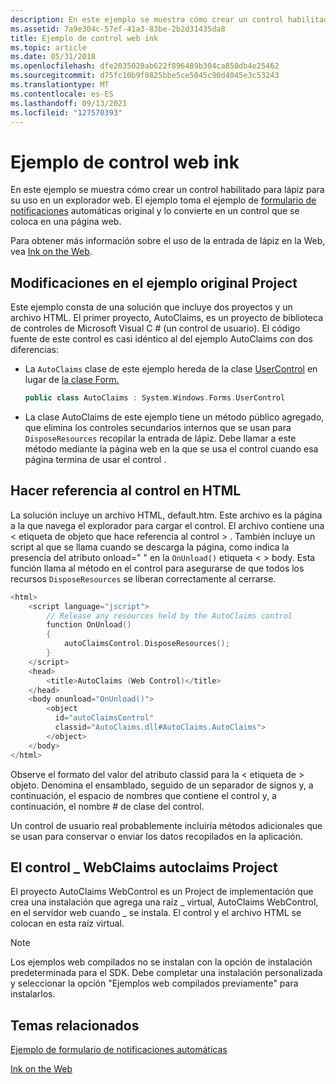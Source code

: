 ```yaml
---
description: En este ejemplo se muestra cómo crear un control habilitado para lápiz para su uso en un explorador web. El ejemplo toma el ejemplo de formulario de notificaciones automáticas original y lo convierte en un control que se coloca en una página web.
ms.assetid: 7a9e304c-57ef-41a3-83be-2b2d31435da8
title: Ejemplo de control web ink
ms.topic: article
ms.date: 05/31/2018
ms.openlocfilehash: dfe2035028ab622f896489b304ca850db4e25462
ms.sourcegitcommit: d75fc10b9f0825bbe5ce5045c90d4045e3c53243
ms.translationtype: MT
ms.contentlocale: es-ES
ms.lasthandoff: 09/13/2021
ms.locfileid: "127570393"
---
```

# <a name="ink-web-control-sample"></a>Ejemplo de control web ink

En este ejemplo se muestra cómo crear un control habilitado para lápiz para su uso en un explorador web. El ejemplo toma el ejemplo de [formulario de notificaciones](auto-claims-form-sample.md) automáticas original y lo convierte en un control que se coloca en una página web.

Para obtener más información sobre el uso de la entrada de lápiz en la Web, vea [Ink on the Web](ink-on-the-web.md).

## <a name="modifications-to-the-original-sample-project"></a>Modificaciones en el ejemplo original Project

Este ejemplo consta de una solución que incluye dos proyectos y un archivo HTML. El primer proyecto, AutoClaims, es un proyecto de biblioteca de controles de Microsoft Visual C \# (un control de usuario). El código fuente de este control es casi idéntico al del ejemplo AutoClaims con dos diferencias:

-   La `AutoClaims` clase de este ejemplo hereda de la clase [UserControl](/dotnet/api/system.windows.forms.usercontrol?view=netcore-3.1) en lugar de [la clase Form.](/dotnet/api/system.windows.forms.form?view=netcore-3.1)

    ```C++
    public class AutoClaims : System.Windows.Forms.UserControl 
    ```

    

-   La clase AutoClaims de este ejemplo tiene un método público agregado, que elimina los controles secundarios internos que se usan para `DisposeResources` recopilar la entrada de lápiz. Debe llamar a este método mediante la página web en la que se usa el control cuando esa página termina de usar el control .

## <a name="referencing-the-control-in-html"></a>Hacer referencia al control en HTML

La solución incluye un archivo HTML, default.htm. Este archivo es la página a la que navega el explorador para cargar el control. El archivo contiene una &lt; etiqueta de objeto que hace referencia al control &gt; . También incluye un script al que se llama cuando se descarga la página, como indica la presencia del atributo onload=" " en la `OnUnload()` etiqueta &lt; &gt; body. Esta función llama al método en el control para asegurarse de que todos los recursos `DisposeResources` se liberan correctamente al cerrarse.


```C++
<html>
    <script language="jscript">
        // Release any resources held by the AutoClaims control
        function OnUnload()
        {
            autoClaimsControl.DisposeResources();
        }
    </script>
    <head>
        <title>AutoClaims (Web Control)</title>
    </head>
    <body onunload="OnUnload()">
        <object 
          id="autoClaimsControl" 
          classid="AutoClaims.dll#AutoClaims.AutoClaims">
        </object>
    </body>
</html> 
```



Observe el formato del valor del atributo classid para la &lt; etiqueta de &gt; objeto. Denomina el ensamblado, seguido de un separador de signos y, a continuación, el espacio de nombres que contiene el control y, a continuación, el nombre \# de clase del control.

Un control de usuario real probablemente incluiría métodos adicionales que se usan para conservar o enviar los datos recopilados en la aplicación.

## <a name="the-autoclaims_webcontrol-project"></a>El control \_ WebClaims autoclaims Project

El proyecto AutoClaims WebControl es un Project de implementación que crea una instalación que agrega una raíz \_ virtual, AutoClaims WebControl, en el servidor web cuando \_ se instala. El control y el archivo HTML se colocan en esta raíz virtual.

> [!Note]  
> Los ejemplos web compilados no se instalan con la opción de instalación predeterminada para el SDK. Debe completar una instalación personalizada y seleccionar la opción "Ejemplos web compilados previamente" para instalarlos.

 

## <a name="related-topics"></a>Temas relacionados

<dl> <dt>

[Ejemplo de formulario de notificaciones automáticas](auto-claims-form-sample.md)
</dt> <dt>

[Ink on the Web](ink-on-the-web.md)
</dt> </dl>

 

 
